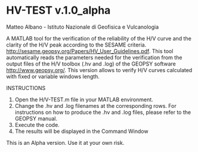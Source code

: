 # HV-TEST v.1.0_alpha

Matteo Albano - 
Istituto Nazionale di Geofisica e Vulcanologia

A MATLAB tool for the verification of the reliability of the H/V curve and the clarity of the H/V peak according to the SESAME criteria. 
<http://sesame.geopsy.org/Papers/HV_User_Guidelines.pdf>. This tool automatically reads the parameters needed for the verification 
from the output files of the H/V toolbox (.hv and .log) of the GEOPSY software <http://www.geopsy.org/>.
This version allows to verify H/V curves calculated with fixed or variable windows length.

INSTRUCTIONS
1) Open the H/V-TEST.m file in your MATLAB environment.
2) Change the .hv and .log filenames at the corresponding rows. For instructions on how to produce the .hv and .log files, please 
   refer to the GEOPSY manual.
3) Execute the code.
4) The results will be displayed in the Command Window


This is an Alpha version. Use it at your own risk. 



